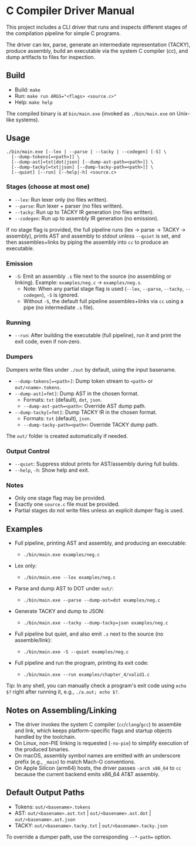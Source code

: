 # C Compiler Driver Manual

This project includes a CLI driver that runs and inspects different stages of the compilation pipeline for simple C programs.

The driver can lex, parse, generate an intermediate representation (TACKY), produce assembly, build an executable via the system C compiler (cc), and dump artifacts to files for inspection.

## Build

- Build: `make`
- Run: `make run ARGS="<flags> <source.c>"`
- Help: `make help`

The compiled binary is at `bin/main.exe` (invoked as `./bin/main.exe` on Unix-like systems).

## Usage

```
./bin/main.exe [--lex | --parse | --tacky | --codegen] [-S] \
  [--dump-tokens[=<path>]] \
  [--dump-ast[=txt|dot|json] [--dump-ast-path=<path>]] \
  [--dump-tacky[=txt|json] [--dump-tacky-path=<path>]] \
  [--quiet] [--run] [--help|-h] <source.c>
```

### Stages (choose at most one)

- `--lex`: Run lexer only (no files written).
- `--parse`: Run lexer + parser (no files written).
- `--tacky`: Run up to TACKY IR generation (no files written).
- `--codegen`: Run up to assembly IR generation (no emission).

If no stage flag is provided, the full pipeline runs (lex → parse → TACKY → assembly), prints AST and assembly to stdout unless `--quiet` is set, and then assembles+links by piping the assembly into `cc` to produce an executable.

### Emission

- `-S`: Emit an assembly `.s` file next to the source (no assembling or linking). Example: `examples/neg.c` → `examples/neg.s`.
  - Note: When any partial stage flag is used (`--lex`, `--parse`, `--tacky`, `--codegen`), `-S` is ignored.
  - Without `-S`, the default full pipeline assembles+links via `cc` using a pipe (no intermediate `.s` file).

### Running

- `--run`: After building the executable (full pipeline), run it and print the exit code, even if non‑zero.

### Dumpers

Dumpers write files under `./out` by default, using the input basename.

- `--dump-tokens[=<path>]`: Dump token stream to `<path>` or `out/<name>.tokens`.
- `--dump-ast[=fmt]`: Dump AST in the chosen format.
  - Formats: `txt` (default), `dot`, `json`.
  - `--dump-ast-path=<path>`: Override AST dump path.
- `--dump-tacky[=fmt]`: Dump TACKY IR in the chosen format.
  - Formats: `txt` (default), `json`.
  - `--dump-tacky-path=<path>`: Override TACKY dump path.

The `out/` folder is created automatically if needed.

### Output Control

- `--quiet`: Suppress stdout prints for AST/assembly during full builds.
- `--help`, `-h`: Show help and exit.

### Notes

- Only one stage flag may be provided.
- Exactly one `source.c` file must be provided.
- Partial stages do not write files unless an explicit dumper flag is used.

## Examples

- Full pipeline, printing AST and assembly, and producing an executable:
  - `./bin/main.exe examples/neg.c`

- Lex only:
  - `./bin/main.exe --lex examples/neg.c`

- Parse and dump AST to DOT under `out/`:
  - `./bin/main.exe --parse --dump-ast=dot examples/neg.c`

- Generate TACKY and dump to JSON:
  - `./bin/main.exe --tacky --dump-tacky=json examples/neg.c`

- Full pipeline but quiet, and also emit `.s` next to the source (no assemble/link):
  - `./bin/main.exe -S --quiet examples/neg.c`

- Full pipeline and run the program, printing its exit code:
  - `./bin/main.exe --run examples/chapter_4/valid1.c`

Tip: In any shell, you can manually check a program's exit code using `echo $?` right after running it, e.g., `./a.out; echo $?`.

## Notes on Assembling/Linking

- The driver invokes the system C compiler (`cc`/`clang`/`gcc`) to assemble and link, which keeps platform-specific flags and startup objects handled by the toolchain.
- On Linux, non-PIE linking is requested (`-no-pie`) to simplify execution of the produced binaries.
- On macOS, assembly symbol names are emitted with an underscore prefix (e.g., `_main`) to match Mach-O conventions.
- On Apple Silicon (arm64) hosts, the driver passes `-arch x86_64` to `cc` because the current backend emits x86_64 AT&T assembly.

## Default Output Paths

- Tokens: `out/<basename>.tokens`
- AST: `out/<basename>.ast.txt` | `out/<basename>.ast.dot` | `out/<basename>.ast.json`
- TACKY: `out/<basename>.tacky.txt` | `out/<basename>.tacky.json`

To override a dumper path, use the corresponding `--*-path=` option.
